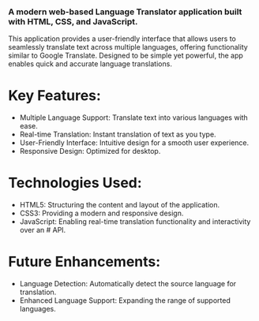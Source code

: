### A modern web-based Language Translator application built with HTML, CSS, and JavaScript.

This application provides a user-friendly interface that allows users to seamlessly translate text across multiple languages, offering functionality similar to Google Translate. Designed to be simple yet powerful, the app enables quick and accurate language translations.

# Key Features:
- Multiple Language Support: Translate text into various languages with ease.
- Real-time Translation: Instant translation of text as you type.
- User-Friendly Interface: Intuitive design for a smooth user experience.
- Responsive Design: Optimized for desktop.
# Technologies Used:
- HTML5: Structuring the content and layout of the application.
- CSS3: Providing a modern and responsive design.
- JavaScript: Enabling real-time translation functionality and interactivity over an # API.
# Future Enhancements:
- Language Detection: Automatically detect the source language for translation.
- Enhanced Language Support: Expanding the range of supported languages.
